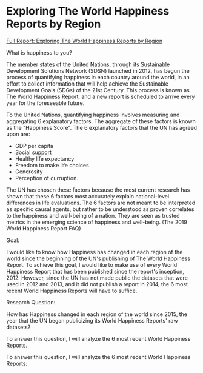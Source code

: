 # Exploring The World Happiness Reports by Region

[Full Report: Exploring The World Happiness Reports by Region](https://nbviewer.jupyter.org/github/stephentaul22/Exploring-The-World-Happiness-Reports-by-Region/blob/main/Exploring%20The%20World%20Happiness%20Reports%20by%20Region.ipynb)

What is happiness to you?

The member states of the United Nations, through its Sustainable Development Solutions Network (SDSN) launched in 2012, has begun the process of quantifying happiness in each country around the world, in an effort to collect information that will help achieve the Sustainable Development Goals (SDGs) of the 21st Century. This process is known as The World Happiness Report, and a new report is scheduled to arrive every year for the foreseeable future.

To the United Nations, quantifying happiness involves measuring and aggregating 6 explanatory factors. The aggregate of these factors is known as the "Happiness Score". The 6 explanatory factors that the UN has agreed upon are:

* GDP per capita
* Social support
* Healthy life expectancy
* Freedom to make life choices
* Generosity
* Perception of curruption.

The UN has chosen these factors because the most current research has shown that these 6 factors most accurately explain national-level differences in life evaluations. The 6 factors are not meant to be interpreted as specific causal agents, but rather to be understood as proven correlates to the happiness and well-being of a nation. They are seen as trusted metrics in the emerging science of happiness and well-being. (The 2019 World Happiness Report FAQ)

Goal:

I would like to know how Happiness has changed in each region of the world since the beginning of the UN's publishing of The World Happiness Report. To achieve this goal, I would like to make use of every World Happiness Report that has been published since the report's inception, 2012. However, since the UN has not made public the datasets that were used in 2012 and 2013, and it did not publish a report in 2014, the 6 most recent World Happiness Reports will have to suffice.

Research Question:

How has Happiness changed in each region of the world since 2015, the year that the UN began publicizing its World Happiness Reports' raw datasets?

To answer this question, I will analyze the 6 most recent World Happiness Reports.

To answer this question, I will analyze the 6 most recent World Happiness Reports:
